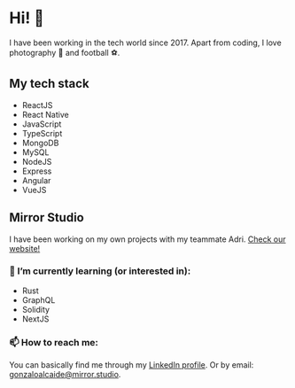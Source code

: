# Hi! 👋

I have been working in the tech world since 2017. Apart from coding, I love photography 📸  and football ⚽.

## My tech stack

* ReactJS
* React Native
* JavaScript
* TypeScript
* MongoDB
* MySQL
* NodeJS
* Express
* Angular
* VueJS

## Mirror Studio

I have been working on my own projects with my teammate Adri. [Check our website!](https://www.mirror.studio)

### 🌱 I’m currently learning (or interested in):

* Rust
* GraphQL
* Solidity
* NextJS

### 📫 How to reach me:

You can basically find me through my [LinkedIn profile](https://www.linkedin.com/in/gonzalo-alcaide/).
Or by email: [gonzaloalcaide@mirror.studio](mailto:gonzaloalcaide@mirror.studio).


<!--
**gonalc/gonalc** is a ✨ _special_ ✨ repository because its `README.md` (this file) appears on your GitHub profile.

Here are some ideas to get you started:

- 🔭 I’m currently working on ...
- 🌱 I’m currently learning ...
- 👯 I’m looking to collaborate on ...
- 🤔 I’m looking for help with ...
- 💬 Ask me about ...
- 📫 How to reach me: ...
- 😄 Pronouns: ...
- ⚡ Fun fact: ...
-->
